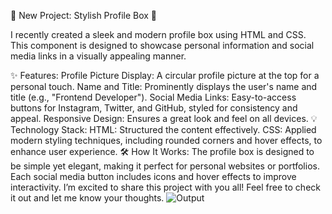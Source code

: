 🌟 New Project: Stylish Profile Box 🌟

I recently created a sleek and modern profile box using HTML and CSS. This component is designed to showcase personal information and social media links in a visually appealing manner.

✨ Features:
Profile Picture Display: A circular profile picture at the top for a personal touch.
Name and Title: Prominently displays the user's name and title (e.g., "Frontend Developer").
Social Media Links: Easy-to-access buttons for Instagram, Twitter, and GitHub, styled for consistency and appeal.
Responsive Design: Ensures a great look and feel on all devices.
💡 Technology Stack:
HTML: Structured the content effectively.
CSS: Applied modern styling techniques, including rounded corners and hover effects, to enhance user experience.
🛠️ How It Works:
The profile box is designed to be simple yet elegant, making it perfect for personal websites or portfolios.
Each social media button includes icons and hover effects to improve interactivity.
I’m excited to share this project with you all! Feel free to check it out and let me know your thoughts.
![Output](https://github.com/user-attachments/assets/18e163b5-962e-45c7-a812-372c97e57e5f)
